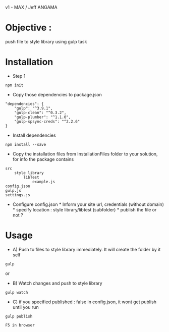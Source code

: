 v1  - MAX / Jeff ANGAMA

# Objective : 
push file to style library using gulp task


# Installation

* Step 1
```
npm init
```
* Copy those dependencies to package.json
```
"dependencies": {
    "gulp": "^3.9.1",
    "gulp-clean": "^0.3.2",
    "gulp-plumber": "^1.1.0",
    "gulp-spsync-creds": "^2.2.6"
}
```

* Install dependencies
```
npm install --save
```
* Copy the installation files from InstallationFiles folder to your solution, for info the package contains

```   
src
    style library
        libTest
            example.js
config.json
gulp.js 
settings.js
```

* Configure config.json
        * Inform your site url, credentials (without domain)
        * specify location : style library/libtest (subfolder)
        * publish the file or not ?

# Usage

* A) Push to files to style library immediately. It will create the folder by it self
```
gulp 
```

or 

* B) Watch changes and push to style library
```
gulp watch
```

* C) if you specified published : false in config.json, it wont get publish until you run
```
gulp publish
```
    
    F5 in browser
